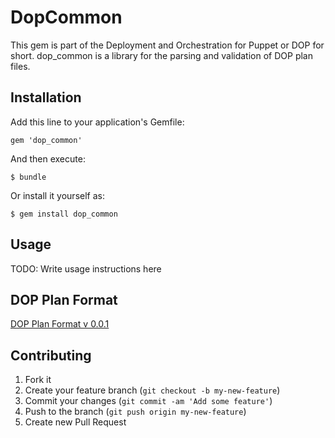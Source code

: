 # DopCommon

This gem is part of the Deployment and Orchestration for Puppet
or DOP for short. dop_common is a library for the parsing and
validation of DOP plan files.

## Installation

Add this line to your application's Gemfile:

    gem 'dop_common'

And then execute:

    $ bundle

Or install it yourself as:

    $ gem install dop_common

## Usage

TODO: Write usage instructions here

## DOP Plan Format

[DOP Plan Format v 0.0.1](doc/plan_format_v0.0.1.md)

## Contributing

1. Fork it
2. Create your feature branch (`git checkout -b my-new-feature`)
3. Commit your changes (`git commit -am 'Add some feature'`)
4. Push to the branch (`git push origin my-new-feature`)
5. Create new Pull Request
